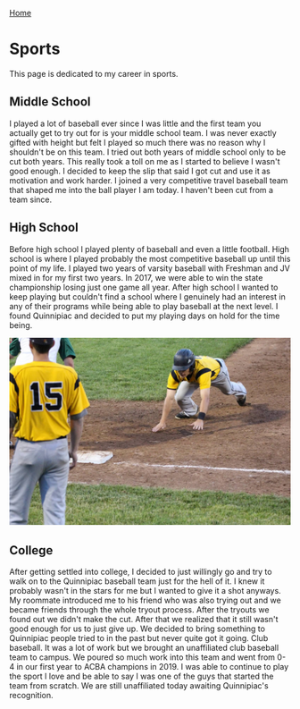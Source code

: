 [Home](https://cacooper21.github.io/index)

# Sports

This page is dedicated to my career in sports.

## Middle School

I played a lot of baseball ever since I was little and the first team you actually get to try out for is your middle school team. I was never exactly gifted with height but felt I played so much there was no reason why I shouldn't be on this team. I tried out both years of middle school only to be cut both years. This really took a toll on me as I started to believe I wasn't good enough. I decided to keep the slip that said I got cut and use it as motivation and work harder. I joined a very competitive travel baseball team that shaped me into the ball player I am today. I haven't been cut from a team since.

## High School

Before high school I played plenty of baseball and even a little football. High school is where I played probably the most competitive baseball up until this point of my life. I played two years of varsity baseball with Freshman and JV mixed in for my first two years. In 2017, we were able to win the state championship losing just one game all year. After high school I wanted to keep playing but couldn't find a school where I genuinely had an interest in any of their programs while being able to play baseball at the next level. I found Quinnipiac and decided to put my playing days on hold for the time being.

![states2017-2](./assets/images/IMG_2514.jpg)

## College

After getting settled into college, I decided to just willingly go and try to walk on to the Quinnipiac baseball team just for the hell of it. I knew it probably wasn't in the stars for me but I wanted to give it a shot anyways. My roommate introduced me to his friend who was also trying out and we became friends through the whole tryout process. After the tryouts we found out we didn't make the cut. After that we realized that it still wasn't good enough for us to just give up. We decided to bring something to Quinnipiac people tried to in the past but never quite got it going. Club baseball. It was a lot of work but we brought an unaffiliated club baseball team to campus. We poured so much work into this team and went from 0-4 in our first year to ACBA champions in 2019. I was able to continue to play the sport I love and be able to say I was one of the guys that started the team from scratch. We are still unaffiliated today awaiting Quinnipiac's recognition.
